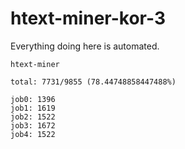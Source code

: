 # htext-miner-kor-3

Everything doing here is automated.

```
htext-miner

total: 7731/9855 (78.44748858447488%)

job0: 1396
job1: 1619
job2: 1522
job3: 1672
job4: 1522
```